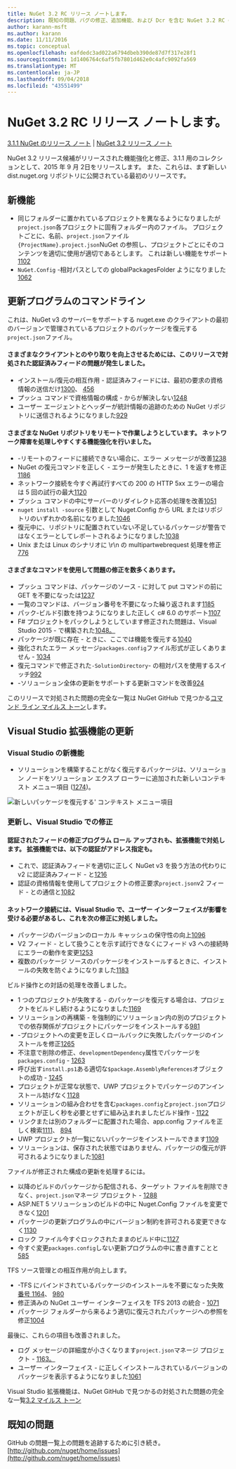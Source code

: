 ```yaml
---
title: NuGet 3.2 RC リリース ノートします。
description: 既知の問題、バグの修正、追加機能、および Dcr を含む NuGet 3.2 RC のリリース ノート。
author: karann-msft
ms.author: karann
ms.date: 11/11/2016
ms.topic: conceptual
ms.openlocfilehash: eafdedc3ad022a6794dbeb390de87d7f317e28f1
ms.sourcegitcommit: 1d1406764c6af5fb7801d462e0c4afc9092fa569
ms.translationtype: MT
ms.contentlocale: ja-JP
ms.lasthandoff: 09/04/2018
ms.locfileid: "43551499"
---
```

# <a name="nuget-32-rc-release-notes"></a>NuGet 3.2 RC リリース ノートします。

[3.1.1 NuGet のリリース ノート](../release-notes/nuget-3.1.1.md) | [NuGet 3.2 リリース ノート](../release-notes/nuget-3.2.md)

NuGet 3.2 リリース候補がリリースされた機能強化と修正、3.1.1 用のコレクションとして、2015 年 9 月 2日をリリースします。  また、これらは、まず新しい dist.nuget.org リポジトリに公開されている最初のリリースです。

## <a name="new-features"></a>新機能

* 同じフォルダーに置かれているプロジェクトを異なるようになりましたが`project.json`各プロジェクトに固有フォルダー内のファイル。  プロジェクトごとに、名前、`project.json`ファイル`{ProjectName}.project.json`NuGet の参照し、プロジェクトごとにそのコンテンツを適切に使用が適切であるとします。  これは新しい機能をサポート[1102](https://github.com/NuGet/Home/issues/1102)
* `NuGet.Config` -相対パスとしての globalPackagesFolder ようになりました[1062](https://github.com/NuGet/Home/issues/1062)

## <a name="command-line-updates"></a>更新プログラムのコマンドライン

これは、NuGet v3 のサーバーをサポートする nuget.exe のクライアントの最初のバージョンで管理されているプロジェクトのパッケージを復元する`project.json`ファイル。

#### <a name="there-were-a-number-of-authenticated-feed-issues-that-were-addressed-in-this-release-to-improve-interactions-with-the-client"></a>さまざまなクライアントとのやり取りを向上させるためには、このリリースで対処された認証済みフィードの問題が発生しました。

* インストール/復元の相互作用 - 認証済みフィードには、最初の要求の資格情報の送信だけ[1300](https://github.com/NuGet/Home/issues/1300)、 [456](https://github.com/NuGet/Home/issues/456)
* プッシュ コマンドで資格情報の構成 - からが解決しない[1248](https://github.com/NuGet/Home/issues/1248)
* ユーザー エージェントとヘッダーが統計情報の追跡のための NuGet リポジトリに送信されるようになりました[929](https://github.com/NuGet/Home/issues/929)

#### <a name="we-made-a-number-of-improvements-to-better-handle-network-failures-while-attempting-to-work-with-a-remote-nuget-repository"></a>さまざまな NuGet リポジトリをリモートで作業しようとしています。 ネットワーク障害を処理しやすくする機能強化を行いました。

* -リモートのフィードに接続できない場合に、エラー メッセージが改善[1238](https://github.com/NuGet/Home/issues/1238)
* NuGet の復元コマンドを正しく - エラーが発生したときに、1 を返すを修正[1186](https://github.com/NuGet/Home/issues/1186)
* ネットワーク接続を今すぐ再試行すべての 200 の HTTP 5xx エラーの場合は 5 回の試行の最大[1120](https://github.com/NuGet/Home/issues/1120)
* プッシュ コマンドの中にサーバーのリダイレクト応答の処理を改善[1051](https://github.com/NuGet/Home/issues/1051)
* `nuget install -source` 引数として Nuget.Config から URL またはリポジトリのいずれかの名前になりました[1046](https://github.com/NuGet/Home/issues/1046)
* 復元中に、リポジトリに配置されていない不足しているパッケージが警告ではなくエラーとしてレポートされるようになりました[1038](https://github.com/NuGet/Home/issues/1038)
* Unix または Linux のシナリオに \r\n の multipartwebrequest 処理を修正[776](https://github.com/NuGet/Home/issues/776)

#### <a name="there-are-a-number-of-fixes-to-issues-with-various-commands"></a>さまざまなコマンドを使用して問題の修正を数多くあります。

* プッシュ コマンドは、パッケージのソース - に対して put コマンドの前に GET を不要になったは[1237](https://github.com/NuGet/Home/issues/1237)
* 一覧のコマンドは、バージョン番号を不要になった繰り返されます[1185](https://github.com/NuGet/Home/issues/1185)
* パック-ビルド引数を持つようになりました正しく c# 6.0 のサポート[1107](https://github.com/NuGet/Home/issues/1107)
* F# プロジェクトをパックしようとしています修正された問題は、Visual Studio 2015 - で構築された[1048。](https://github.com/NuGet/Home/issues/1048)
* パッケージが既に存在 - ときに、ここでは機能を復元する[1040](https://github.com/NuGet/Home/issues/1040)
* 強化されたエラー メッセージ`packages.config`ファイル形式が正しくありません - [1034](https://github.com/NuGet/Home/issues/1034)
* 復元コマンドで修正された`-SolutionDirectory`- の相対パスを使用するスイッチ[992](https://github.com/NuGet/Home/issues/992)
* -ソリューション全体の更新をサポートする更新コマンドを改善[924](https://github.com/NuGet/Home/issues/924)

このリリースで対処された問題の完全な一覧は NuGet GitHub で見つかる[コマンド ライン マイルス トーン](https://github.com/nuget/home/issues?utf8=%E2%9C%93&q=is%3Aissue+milestone%3A3.2.0-commandline+is%3Aclosed+-label%3AClosedAs%3ADuplicate)します。

## <a name="visual-studio-extension-updates"></a>Visual Studio 拡張機能の更新

### <a name="new-features-in-visual-studio"></a>Visual Studio の新機能

* ソリューションを構築することがなく復元するパッケージは、ソリューション ノードをソリューション エクスプ ローラーに追加された新しいコンテキスト メニュー項目 ([1274](https://github.com/NuGet/Home/issues/1274))。

![新しいパッケージを復元する' コンテキスト メニュー項目](./media/NuGet-3.2/newContextMenu.png)

### <a name="updates-and-fixes-in-visual-studio"></a>更新し、Visual Studio での修正

#### <a name="the-fixes-for-authenticated-feeds-were-rolled-up-and-addressed-in-the-extension-as-well--the-following-authentication-items-were-also-addressed-in-the-extension"></a>認証されたフィードの修正プログラム ロール アップされも、拡張機能で対処します。  拡張機能では、以下の認証がアドレス指定も。

* これで、認証済みフィードを適切に正しく NuGet v3 を扱う方法の代わりに v2 に認証済みフィード - と[1216](https://github.com/NuGet/Home/issues/1216)
* 認証の資格情報を使用してプロジェクトの修正要求`project.json`v2 フィード - との通信と[1082](https://github.com/NuGet/Home/issues/1082)

#### <a name="network-connectivity-had-affected-the-user-interface-in-visual-studio-and-we-addressed-this-with-the-following-fixes"></a>ネットワーク接続には、Visual Studio で、ユーザー インターフェイスが影響を受ける必要があるし、これを次の修正に対処しました。

* パッケージのバージョンのローカル キャッシュの保守性の向上[1096](https://github.com/NuGet/Home/issues/1096)
* V2 フィード - として扱うことを示す試行できなくにフィード v3 への接続時にエラーの動作を変更[1253](https://github.com/NuGet/Home/issues/1253)
* 複数のパッケージ ソースのパッケージをインストールするときに、インストールの失敗を防ぐようになりました[1183](https://github.com/NuGet/Home/issues/1183)

ビルド操作との対話の処理を改善しました。

* 1 つのプロジェクトが失敗する - のパッケージを復元する場合は、プロジェクトをビルドし続けるようになりました[1169](https://github.com/NuGet/Home/issues/1169)
* ソリューションの再構築 - を強制的にソリューション内の別のプロジェクトでの依存関係がプロジェクトにパッケージをインストールする[981](https://github.com/NuGet/Home/issues/981)
* -プロジェクトへの変更を正しくロールバックに失敗したパッケージのインストールを修正[1265](https://github.com/NuGet/Home/issues/1265)
* 不注意で削除の修正、`developmentDependency`属性でパッケージを`packages.config`  -  [1263](https://github.com/NuGet/Home/issues/1263)
* 呼び出す`install.ps1`ある適切な`$package.AssemblyReferences`オブジェクトの成功 - [1245](https://github.com/NuGet/Home/issues/1245)
* プロジェクトが正常な状態で、UWP プロジェクトでパッケージのアンインストール妨げなく[1128](https://github.com/NuGet/Home/issues/1128)
* ソリューションの組み合わせを含む`packages.config`と`project.json`プロジェクトが正しく秒を必要とせずに組み込まれましたビルド操作 - [1122](https://github.com/NuGet/Home/issues/1122)
* リンクまたは別のフォルダーに配置された場合、app.config ファイルを正しく検索[1111](https://github.com/NuGet/Home/issues/1111)、 [894](https://github.com/NuGet/Home/issues/894)
* UWP プロジェクトが一覧にないパッケージをインストールできます[1109](https://github.com/NuGet/Home/issues/1109)
* ソリューションは、保存された状態ではありません、パッケージの復元が許可されるようになりました[1081](https://github.com/NuGet/Home/issues/1081)


ファイルが修正された構成の更新を処理するには。

* 以降のビルドのパッケージから配信される、ターゲット ファイルを削除できなく、`project.json`マネージ プロジェクト - [1288](https://github.com/NuGet/Home/issues/1288)
* ASP.NET 5 ソリューションのビルドの中に Nuget.Config ファイルを変更できなく[1201](https://github.com/NuGet/Home/issues/1201)
* パッケージの更新プログラムの中にバージョン制約を許可される変更できなく[1130](https://github.com/NuGet/Home/issues/1130)
* ロック ファイル今すぐロックされたままのビルド中に[1127](https://github.com/NuGet/Home/issues/1127)
* 今すぐ変更`packages.config`しない更新プログラムの中に書き直すことと[585](https://github.com/NuGet/Home/issues/585)


TFS ソース管理との相互作用が向上します。

* -TFS にバインドされているパッケージのインストールを不要になった失敗[番号 1164](https://github.com/NuGet/Home/issues/1164)、 [980](https://github.com/NuGet/Home/issues/980)
* 修正済みの NuGet ユーザー インターフェイスを TFS 2013 の統合 - [1071](https://github.com/NuGet/Home/issues/1071)
* パッケージ フォルダーから来るよう適切に復元されたパッケージへの参照を修正[1004](https://github.com/NuGet/Home/issues/1004)

最後に、これらの項目も改善されました。

* ログ メッセージの詳細度が小さくなります`project.json`マネージ プロジェクト - [1163。](https://github.com/NuGet/Home/issues/1163)
* ユーザー インターフェイス - に正しくインストールされているバージョンのパッケージを表示するようになりました[1061](https://github.com/NuGet/Home/issues/1061)


Visual Studio 拡張機能は、NuGet GitHub で見つかるの対処された問題の完全な一覧[3.2 マイルス トーン](https://github.com/nuget/home/issues?q=is%3Aissue+is%3Aclosed+-label%3AClosedAs%3ADuplicate+milestone%3A3.2)

## <a name="known-issues"></a>既知の問題

GitHub の問題一覧上の問題を追跡するために引き続き。 [http://github.com/nuget/home/issues](http://github.com/nuget/home/issues)